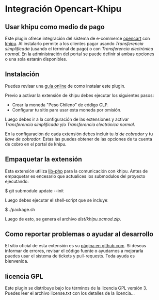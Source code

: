 # Integración Opencart-Khipu

## Usar khipu como medio de pago

Este plugin ofrece integración del sistema de e-commerce [opencart](http://www.opencart.com/) con [khipu](https://khipu.com). 
Al instalarlo permite a los clientes pagar usando *Transferencia simplificada* (usando el terminal de pago) o con *Transferencia electrónica normal*.
En la administración del portal se puede definir si ambas opciones o una sola estarán disponibles.

## Instalación

Puedes revisar una [guía online](https://khipu.com/page/opencart) de como instalar este plugin.

Previo a activar la extensión de khipu debes ejecutar los siguientes pasos:

- Crear la moneda "Peso Chileno" de código CLP.
- Configurar tu sitio para usar esta moneda por omisión.

Luego debes ir a la configuración de las extensiones y activar _Transferencia simplificada_ y/o _Transferencia electrónica normal_. 

En la configuración de cada extensión debes incluir tu *id de cobrador* y tu *llave de cobrador*. Estas las puedes obtener de
las opciones de tu cuenta de cobro en el portal de khipu.

## Empaquetar la extensión

Esta extensión utiliza [lib-php](https://github.com/khipu/lib-php) para la comunicación con khipu. Antes de empaquetar es encesario que 
actualices los submodulos del proyecto ejecutando:

$ git submodule update --init

Luego debes ejecutar el shell-script que se incluye:

$ ./package.sh

Luego de esto, se genera el archivo _dist/khipu.ocmod.zip_.

## Como reportar problemas o ayudar al desarrollo

El sitio oficial de esta extensión es su [página en github.com](https://github.com/khipu/opencart-khipu). Si deseas 
informar de errores, revisar el código fuente o ayudarnos a mejorarla puedes usar el sistema de tickets y pull-requests. Toda ayuda es bienvenida.

## licencia GPL

Este plugin se distribuye bajo los términos de la licencia GPL versión 3. Puedes leer el archivo license.txt con los detalles de la licencia...
